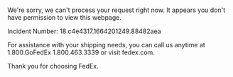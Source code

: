  	


 	

We're sorry, we can't process your request right now. It appears you don't have permission to view this webpage.


Incident Number: 18.c4e4317.1664201249.88482aea





For assistance with your shipping needs, you can call us anytime at 1.800.GoFedEx 1.800.463.3339 or visit fedex.com.




Thank you for choosing FedEx.